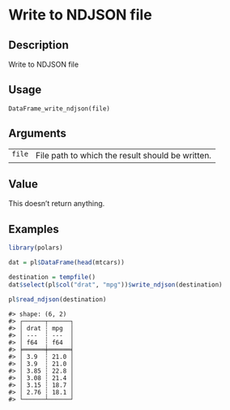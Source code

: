 
# Write to NDJSON file

## Description

Write to NDJSON file

## Usage

<pre><code class='language-R'>DataFrame_write_ndjson(file)
</code></pre>

## Arguments

<table>
<tr>
<td style="white-space: nowrap; font-family: monospace; vertical-align: top">
<code id="DataFrame_write_ndjson_:_file">file</code>
</td>
<td>
File path to which the result should be written.
</td>
</tr>
</table>

## Value

This doesn’t return anything.

## Examples

``` r
library(polars)

dat = pl$DataFrame(head(mtcars))

destination = tempfile()
dat$select(pl$col("drat", "mpg"))$write_ndjson(destination)

pl$read_ndjson(destination)
```

    #> shape: (6, 2)
    #> ┌──────┬──────┐
    #> │ drat ┆ mpg  │
    #> │ ---  ┆ ---  │
    #> │ f64  ┆ f64  │
    #> ╞══════╪══════╡
    #> │ 3.9  ┆ 21.0 │
    #> │ 3.9  ┆ 21.0 │
    #> │ 3.85 ┆ 22.8 │
    #> │ 3.08 ┆ 21.4 │
    #> │ 3.15 ┆ 18.7 │
    #> │ 2.76 ┆ 18.1 │
    #> └──────┴──────┘
